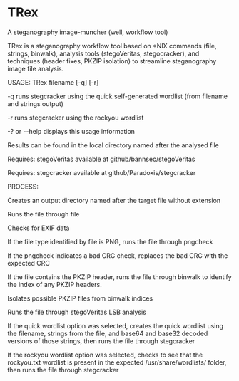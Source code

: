 # TRex
A steganography image-muncher (well, workflow tool)

TRex is a steganography workflow tool based on *NIX commands (file, strings, binwalk), analysis tools (stegoVeritas, stegocracker), and techniques (header fixes, PKZIP isolation) to streamline steganography image file analysis.

USAGE: TRex filename [-q] [-r]

  -q runs stegcracker using the quick self-generated wordlist (from filename and strings output)

  -r runs stegcracker using the rockyou wordlist

  -? or --help displays this usage information

  Results can be found in the local directory named after the analysed file

  Requires: stegoVeritas available at github/bannsec/stegoVeritas

  Requires: stegcracker available at github/Paradoxis/stegcracker
            


PROCESS: 

Creates an output directory named after the target file without extension

Runs the file through file

Checks for EXIF data

If the file type identified by file is PNG, runs the file through pngcheck

If the pngcheck indicates a bad CRC check, replaces the bad CRC with the expected CRC

If the file contains the PKZIP header, runs the file through binwalk to identify the index of any PKZIP headers. 

Isolates possible PKZIP files from binwalk indices

Runs the file through stegoVeritas LSB analysis

If the quick wordlist option was selected, creates the quick wordlist using the filename, strings from the file, and base64 and base32 decoded versions of those strings, then runs the file through stegcracker

If the rockyou wordlist option was selected, checks to see that the rockyou.txt wordlist is present in the expected /usr/share/wordlists/ folder, then runs the file through stegcracker

